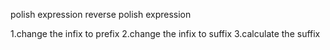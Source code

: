 polish expression
reverse polish expression

1.change the infix to prefix
2.change the infix to suffix
3.calculate the suffix
